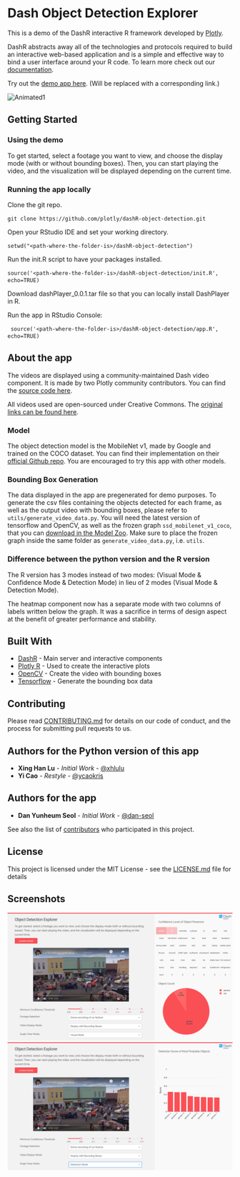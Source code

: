 # Dash Object Detection Explorer

This is a demo of the DashR interactive R framework developed by [Plotly](https://plot.ly/).

DashR abstracts away all of the technologies and protocols required to build an interactive web-based application and is a simple and effective way to bind a user interface around your R code. To learn more check out our [documentation](https://dashr-docs.herokuapp.com/).

Try out the [demo app here](https://dash-object-detection.plot.ly/). (Will be replaced with a corresponding link.)

![Animated1](images/Screencast.gif)

## Getting Started

### Using the demo

To get started, select a footage you want to view, and choose the display mode (with or without bounding boxes). Then, you can start playing the video, and the visualization will be displayed depending on the current time.

### Running the app locally
 
Clone the git repo.
```
git clone https://github.com/plotly/dashR-object-detection.git

```

Open your RStudio IDE and set your working directory.
```
setwd("<path-where-the-folder-is>/dashR-object-detection")
```

Run the init.R script to have your packages installed.
```
source('<path-where-the-folder-is>/dashR-object-detection/init.R', echo=TRUE)
```
Download dashPlayer_0.0.1.tar file so that you can locally install DashPlayer in R.

Run the app in RStudio Console:
```
 source('<path-where-the-folder-is>/dashR-object-detection/app.R', echo=TRUE)
```

## About the app
The videos are displayed using a community-maintained Dash video component. It is made by two Plotly community contributors. You can find the [source code here](https://github.com/SkyRatInd/Video-Engine-Dash).

All videos used are open-sourced under Creative Commons. The [original links can be found here](data/original_footage.md).

### Model
The object detection model is the MobileNet v1, made by Google and trained on the COCO dataset. You can find their implementation on their [official Github repo](https://github.com/tensorflow/models/blob/master/research/slim/nets/mobilenet_v1.md). You are encouraged to try this app with other models.

### Bounding Box Generation
The data displayed in the app are pregenerated for demo purposes. To generate the csv files containing the objects detected for each frame, as well as the output video with bounding boxes, please refer to `utils/generate_video_data.py`. You will need the latest version of tensorflow and OpenCV, as well as the frozen graph `ssd_mobilenet_v1_coco`, that you can [download in the Model Zoo](https://github.com/tensorflow/models/blob/master/research/object_detection/g3doc/detection_model_zoo.md). Make sure to place the frozen graph inside the same folder as `generate_video_data.py`, i.e. `utils`.

### Difference between the python version and the R version
The R version has 3 modes instead of two modes: (Visual Mode & Confidence Mode & Detection Mode) in lieu of 2 modes (Visual Mode & Detection Mode).

The heatmap component now has a separate mode with two columns of labels written below the graph. It was a sacrifice in terms of design aspect at the benefit of greater performance and stability.

## Built With

* [DashR](https://dash.plot.ly/) - Main server and interactive components
* [Plotly R](https://plot.ly/r/) - Used to create the interactive plots
* [OpenCV](https://docs.opencv.org/) - Create the video with bounding boxes
* [Tensorflow](https://www.tensorflow.org/api_docs/) - Generate the bounding box data

## Contributing

Please read [CONTRIBUTING.md](CONTRIBUTING.md) for details on our code of conduct, and the process for submitting pull requests to us.

## Authors for the Python version of this app

* **Xing Han Lu** - *Initial Work* - [@xhlulu](https://github.com/xhlulu)
* **Yi Cao** - *Restyle* - [@ycaokris](https://github.com/ycaokris)

## Authors for the app
* **Dan Yunheum Seol** - *Initial Work* - [@dan-seol](https://github.com/dan-seol)

See also the list of [contributors](https://github.com/your/project/contributors) who participated in this project.

## License

This project is licensed under the MIT License - see the [LICENSE.md](LICENSE.md) file for details

## Screenshots
![Screenshot1](images/Screenshot1.png)
![Screenshot2](images/Screenshot2.png)

#
